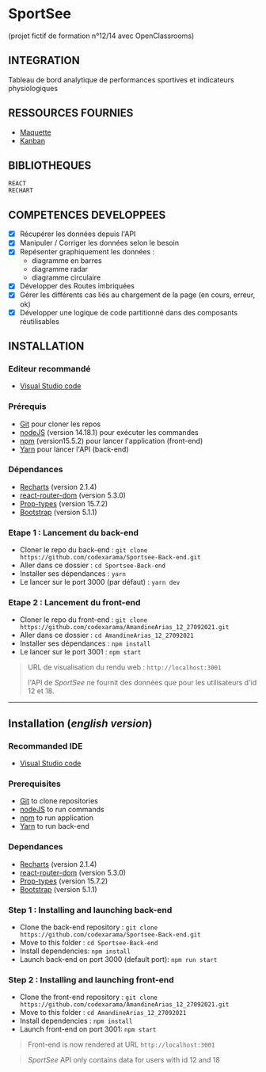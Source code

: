 # SportSee

(projet fictif de formation n°12/14 avec OpenClassrooms)

## INTEGRATION

Tableau de bord analytique de performances sportives et indicateurs physiologiques

## RESSOURCES FOURNIES

* [Maquette](https://www.figma.com/file/BMomGVZqLZb811mDMShpLu/UI-design-Sportify-FR)
* [Kanban](https://www.notion.so/Tableau-de-bord-SportSee-6686aa4b5f44417881a4884c9af5669e)  

## BIBLIOTHEQUES

    REACT   
    RECHART

## COMPETENCES DEVELOPPEES

- [x] Récupérer les données depuis l'API
- [x] Manipuler / Corriger les données selon le besoin
- [x] Repésenter graphiquement les données : 
  - diagramme en barres
  - diagramme radar
  - diagramme circulaire
- [x] Développer des Routes imbriquées
- [x] Gérer les différents cas liés au chargement de la page (en cours, erreur, ok)
- [x] Développer une logique de code partitionné dans des composants réutilisables

## INSTALLATION 

### Editeur recommandé

* [Visual Studio code](https://code.visualstudio.com/)

### Prérequis

* [Git](https://git-scm.com/) pour cloner les repos
* [nodeJS](https://nodejs.org/fr/) (version 14.18.1) pour exécuter les commandes
* [npm](https://www.npmjs.com/) (version15.5.2) pour lancer l'application (front-end)
* [Yarn](https://yarnpkg.com/) pour lancer l'API (back-end)

### Dépendances

* [Recharts](https://recharts.org/en-US/) (version 2.1.4)
* [react-router-dom](https://reactrouter.com/web/guides/quick-start) (version 5.3.0)
* [Prop-types](https://www.npmjs.com/package/prop-types) (version 15.7.2)
* [Bootstrap](https://getbootstrap.com/docs/5.0/getting-started/download/) (version 5.1.1)

### Etape 1 : Lancement du back-end

- Cloner le repo du back-end : `git clone https://github.com/codexarama/Sportsee-Back-end.git`
- Aller dans ce dossier : `cd Sportsee-Back-end`
- Installer ses dépendances : `yarn`
- Le lancer sur le port 3000 (par défaut) : `yarn dev`

### Etape 2 : Lancement du front-end
- Cloner le repo du front-end : `git clone https://github.com/codexarama/AmandineArias_12_27092021.git`
- Aller dans ce dossier : `cd AmandineArias_12_27092021`
- Installer ses dépendances : `npm install`
- Le lancer sur le port 3001 : `npm start`

>  URL de visualisation du rendu web : `http://localhost:3001`
>  
>  l'API de _SportSee_ ne fournit des données que pour les utilisateurs d'id 12 et 18.

---------------------------

## Installation (_english version_)

### Recommanded IDE

* [Visual Studio code](https://code.visualstudio.com/)

### Prerequisites

* [Git](https://git-scm.com/) to clone repositories
* [nodeJS](https://nodejs.org/fr/) to run commands
* [npm](https://www.npmjs.com/) to run application
* [Yarn](https://yarnpkg.com/) to run back-end

### Dependances

* [Recharts](https://recharts.org/en-US/) (version 2.1.4)
* [react-router-dom](https://reactrouter.com/web/guides/quick-start) (version 5.3.0)
* [Prop-types](https://www.npmjs.com/package/prop-types) (version 15.7.2)
* [Bootstrap](https://getbootstrap.com/docs/5.0/getting-started/download/) (version 5.1.1)

### Step 1 : Installing and launching back-end

- Clone the back-end repository : `git clone https://github.com/codexarama/Sportsee-Back-end.git`
- Move to this folder : `cd Sportsee-Back-end`
- Install dependencies: `npm install`
- Launch back-end on port 3000 (default port): `npm run start`

### Step 2 : Installing and launching front-end

- Clone the front-end repository : `git clone https://github.com/codexarama/AmandineArias_12_27092021.git`
- Move to this folder : `cd AmandineArias_12_27092021`
- Install dependencies : `npm install`
- Launch front-end on port 3001: `npm start`

> Front-end is now rendered at URL `http://localhost:3001`

> _SportSee_ API only contains data for users with id 12 and 18
